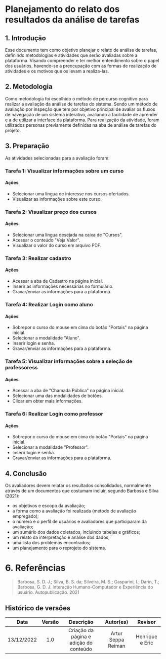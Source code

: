 # Planejamento do relato dos resultados da análise de tarefas

## 1. Introdução

Esse documento tem como objetivo planejar o relato de análise de tarefas, definindo metodologias e atividades que serão avaliadas sobre a plataforma. Visando compreender e ter melhor entendimento sobre o papel dos usuários, havendo-se a preocupação com as formas de realização de atividades e os motivos que os levam a realiza-las.

## 2. Metodologia

Como metodologia foi escolhido o método de percurso cognitivo para realizar a avaliação da análise de tarefas do sistema. Sendo um método de avaliação por inspeção que tem por objetivo principal de avaliar os fluxos de navegação de um sistema interativo, avaliando a facilidade de aprender e a de utilizar a interface da plataforma. Para realização da atividade, foram utilizados personas previamente definidas na aba de análise de tarefas do projeto.

## 3. Preparação

As atividades selecionadas para a avaliação foram:


### Tarefa 1: Visualizar informações sobre um curso

#### Ações
 - Selecionar uma lingua de interesse nos cursos ofertados.
 - Visualizar as informações sobre este curso.

### Tarefa 2:  Visualizar preço dos cursos

#### Ações
- Selecionar uma lingua desejada na caixa de "Cursos".
- Acessar o conteúdo "Veja Valor".
- Visualizar o valor do curso em arquivo PDF.

### Tarefa 3: Realizar cadastro

#### Ações

- Acessar a aba de Cadastro na página inicial.
- Inserir as informações necessárias no formulário.
- Gravar/enviar as informações para a plataforma.

### Tarefa 4: Realizar Login como aluno

#### Ações

- Sobrepor o curso do mouse em cima do botão "Portais" na página inicial.
- Selecionar a modalidade "Aluno".
- Inserir login e senha.
- Gravar/enviar as informações para a plataforma.

### Tarefa 5: Visualizar informações sobre a seleção de professoress

#### Ações

- Acessar a aba de "Chamada Pública" na página inicial.
- Selecionar uma das modalidades de botões.
- Clicar em obter mais informações.

### Tarefa 6: Realizar Login como professor

#### Ações

- Sobrepor o curso do mouse em cima do botão "Portais" na página inicial.
- Selecionar a modalidade "Professor".
- Inserir login e senha.
- Gravar/enviar as informações para a plataforma.


## 4. Conclusão

Os avaliadores devem relatar os resultados consolidados, normalmente através de um documentos que costumam incluir, segundo Barbosa e Silva (2021):

- os objetivos e escopo da avaliação;
- a forma como a avaliação foi realizada (método de avaliação empregado);
- o número e o perfil de usuários e avaliadores que participaram da avaliação;
- um sumário dos dados coletados, incluindo tabelas e gráficos;
- um relato da interpretação e análise dos dados;
- uma lista dos problemas encontrados;
- um planejamento para o reprojeto do sistema.

# 6. Referências
> Barbosa, S. D. J.; Silva, B. S. da; Silveira, M. S.; Gasparini, I.; Darin, T.; Barbosa, G. D. J. Interação Humano-Computador e Experiência do usuário. Autopublicação. 2021

## Histórico de versões
|    Data    | Versão |               Descrição                |     Autor(es)      |     Revisor     |
| :--------: | :----: | :------------------------------------: | :----------------: | :-------------: |
| 13/12/2022 |  1.0   | Criação da página e adição do conteúdo | Artur Seppa Reiman | Henrique e Eric |